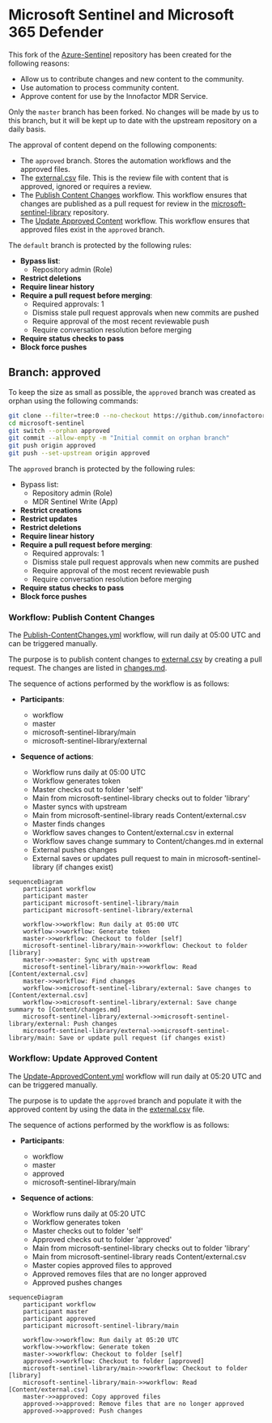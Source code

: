 # Microsoft Sentinel and Microsoft 365 Defender

This fork of the [Azure-Sentinel](https://github.com/Azure/Azure-Sentinel) repository has been created for the following reasons:

- Allow us to contribute changes and new content to the community.
- Use automation to process community content.
- Approve content for use by the Innofactor MDR Service.

Only the `master` branch has been forked. No changes will be made by us to this branch, but it will be kept up to date with the upstream repository on a daily basis.

The approval of content depend on the following components:

- The `approved` branch. Stores the automation workflows and the approved files.
- The [external.csv](https://github.com/innofactororg/microsoft-sentinel-library/blob/main/Content/external.csv) file. This is the review file with content that is approved, ignored or requires a review.
- The [Publish Content Changes](#workflow-publish-content-changes) workflow. This workflow ensures that changes are published as a pull request for review in the [microsoft-sentinel-library](https://github.com/innofactororg/microsoft-sentinel-library) repository.
- The [Update Approved Content](#workflow-update-approved-content) workflow. This workflow ensures that approved files exist in the `approved` branch.

The `default` branch is protected by the following rules:

- **Bypass list**:
  - Repository admin (Role)
- **Restrict deletions**
- **Require linear history**
- **Require a pull request before merging**:
  - Required approvals: 1
  - Dismiss stale pull request approvals when new commits are pushed
  - Require approval of the most recent reviewable push
  - Require conversation resolution before merging
- **Require status checks to pass**
- **Block force pushes**

## Branch: approved

To keep the size as small as possible, the `approved` branch was created as orphan using the following commands:

```bash
git clone --filter=tree:0 --no-checkout https://github.com/innofactororg/microsoft-sentinel.git
cd microsoft-sentinel
git switch --orphan approved
git commit --allow-empty -m "Initial commit on orphan branch"
git push origin approved
git push --set-upstream origin approved
```

The `approved` branch is protected by the following rules:

- Bypass list:
  - Repository admin (Role)
  - MDR Sentinel Write (App)
- **Restrict creations**
- **Restrict updates**
- **Restrict deletions**
- **Require linear history**
- **Require a pull request before merging**:
  - Required approvals: 1
  - Dismiss stale pull request approvals when new commits are pushed
  - Require approval of the most recent reviewable push
  - Require conversation resolution before merging
- **Require status checks to pass**
- **Block force pushes**

### Workflow: Publish Content Changes

The [Publish-ContentChanges.yml](.github\workflows\Publish-ContentChanges.yml) workflow, will run daily at 05:00 UTC and can be triggered manually.

The purpose is to publish content changes to [external.csv](https://github.com/innofactororg/microsoft-sentinel-library/blob/main/Content/external.csv) by creating a pull request. The changes are listed in [changes.md](https://github.com/innofactororg/microsoft-sentinel-library/blob/main/Content/changes.md).

The sequence of actions performed by the workflow is as follows:

- **Participants**:
  - workflow
  - master
  - microsoft-sentinel-library/main
  - microsoft-sentinel-library/external

- **Sequence of actions**:
  - Workflow runs daily at 05:00 UTC
  - Workflow generates token
  - Master checks out to folder 'self'
  - Main from microsoft-sentinel-library checks out to folder 'library'
  - Master syncs with upstream
  - Main from microsoft-sentinel-library reads Content/external.csv
  - Master finds changes
  - Workflow saves changes to Content/external.csv in external
  - Workflow saves change summary to Content/changes.md in external
  - External pushes changes
  - External saves or updates pull request to main in microsoft-sentinel-library (if changes exist)

```mermaid
sequenceDiagram
    participant workflow
    participant master
    participant microsoft-sentinel-library/main
    participant microsoft-sentinel-library/external

    workflow->>workflow: Run daily at 05:00 UTC
    workflow->>workflow: Generate token
    master->>workflow: Checkout to folder [self]
    microsoft-sentinel-library/main->>workflow: Checkout to folder [library]
    master->>master: Sync with upstream
    microsoft-sentinel-library/main->>workflow: Read [Content/external.csv]
    master->>workflow: Find changes
    workflow->>microsoft-sentinel-library/external: Save changes to [Content/external.csv]
    workflow->>microsoft-sentinel-library/external: Save change summary to [Content/changes.md]
    microsoft-sentinel-library/external->>microsoft-sentinel-library/external: Push changes
    microsoft-sentinel-library/external->>microsoft-sentinel-library/main: Save or update pull request (if changes exist)
```

### Workflow: Update Approved Content

The [Update-ApprovedContent.yml](.github/workflows/Update-ApprovedContent.yml) workflow will run daily at 05:20 UTC and can be triggered manually.

The purpose is to update the `approved` branch and populate it with the approved content by using the data in the [external.csv](https://github.com/innofactororg/microsoft-sentinel-library/blob/main/Content/external.csv)  file.

The sequence of actions performed by the workflow is as follows:

- **Participants**:
  - workflow
  - master
  - approved
  - microsoft-sentinel-library/main

- **Sequence of actions**:
  - Workflow runs daily at 05:20 UTC
  - Workflow generates token
  - Master checks out to folder 'self'
  - Approved checks out to folder 'approved'
  - Main from microsoft-sentinel-library checks out to folder 'library'
  - Main from microsoft-sentinel-library reads Content/external.csv
  - Master copies approved files to approved
  - Approved removes files that are no longer approved
  - Approved pushes changes

```mermaid
sequenceDiagram
    participant workflow
    participant master
    participant approved
    participant microsoft-sentinel-library/main

    workflow->>workflow: Run daily at 05:20 UTC
    workflow->>workflow: Generate token
    master->>workflow: Checkout to folder [self]
    approved->>workflow: Checkout to folder [approved]
    microsoft-sentinel-library/main->>workflow: Checkout to folder [library]
    microsoft-sentinel-library/main->>workflow: Read [Content/external.csv]
    master->>approved: Copy approved files
    approved->>approved: Remove files that are no longer approved
    approved->>approved: Push changes
```
